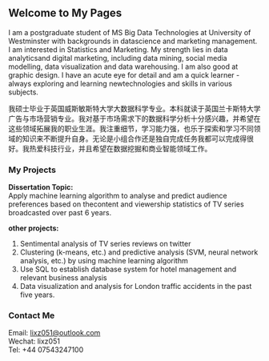## Welcome to My Pages

I am a postgraduate student of MS Big Data Technologies at University of Westminster with backgrounds in datascience and marketing management. I am interested in Statistics and Marketing. My strength lies in data analyticsand digital marketing, including data mining, social media modelling, data visualization and data warehousing. I am also good at graphic design. I have an acute eye for detail and am a quick learner - always exploring and learning newtechnologies and skills in various subjects.

我硕士毕业于英国威斯敏斯特大学大数据科学专业。本科就读于英国兰卡斯特大学广告与市场营销专业。我对基于市场需求下的数据科学分析十分感兴趣，并希望在这些领域拓展我的职业生涯。我注重细节，学习能力强，也乐于探索和学习不同领域的知识来不断提升自身。无论是小组合作还是独自完成任务我都可以完成得很好。我热爱科技行业，并且希望在数据挖掘和商业智能领域工作。

### My Projects

**Dissertation Topic:**  
Apply machine learning algorithm to analyse and predict audience preferences based on thecontent and viewership statistics of TV series broadcasted over past 6 years.

**other projects:**  
1. Sentimental analysis of TV series reviews on twitter
2. Clustering (k-means, etc.) and predictive analysis (SVM, neural network analysis, etc.) by using machine learning algorithm
3. Use SQL to establish database system for hotel management and relevant business analysis
4. Data visualization and analysis for London traffic accidents in the past five years.

### Contact Me

Email: lixz051@outlook.com  
Wechat: lixz051  
Tel: +44 07543247100
